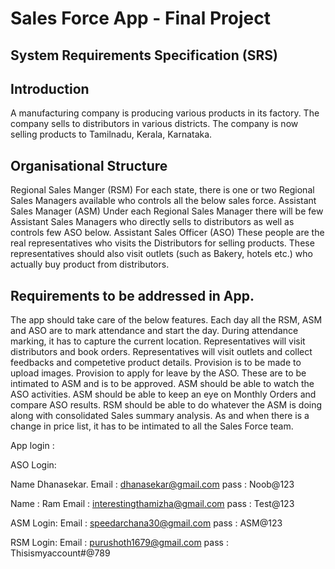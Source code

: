 Sales Force App - Final Project
======================================================

System Requirements Specification (SRS)
----------------------------------------
Introduction
----------------------------------------
A manufacturing company is producing various products in its factory. The company sells to distributors in various districts. The company is now selling products to Tamilnadu, Kerala, Karnataka.

Organisational Structure
--------------------------

Regional Sales Manger (RSM) For each state, there is one or two Regional Sales Managers available who controls all the below sales force.
Assistant Sales Manager (ASM) Under each Regional Sales Manager there will be few Assistant Sales Managers who directly sells to distributors as well as controls few ASO below.
Assistant Sales Officer (ASO) These people are the real representatives who visits the Distributors for selling products. These representatives should also visit outlets (such as Bakery, hotels etc.) who actually buy product from distributors.

Requirements to be addressed in App.
--------------------------------------------

The app should take care of the below features.
Each day all the RSM, ASM and ASO are to mark attendance and start the day.
During attendance marking, it has to capture the current location.
Representatives will visit distributors and book orders.
Representatives will visit outlets and collect feedbacks and competetive product details. Provision is to be made to upload images.
Provision to apply for leave by the ASO. These are to be intimated to ASM and is to be approved.
ASM should be able to watch the ASO activities.
ASM should be able to keep an eye on Monthly Orders and compare ASO results.
RSM should be able to do whatever the ASM is doing along with consolidated Sales summary analysis.
As and when there is a change in price list, it has to be intimated to all the Sales Force team.

App login :

ASO Login:

Name Dhanasekar.
Email : dhanasekar@gmail.com
pass : Noob@123

Name : Ram
Email : interestingthamizha@gmail.com
pass : Test@123

ASM Login:
Email : speedarchana30@gmail.com
pass : ASM@123

RSM Login:
Email : purushoth1679@gmail.com
pass : Thisismyaccount#@789
